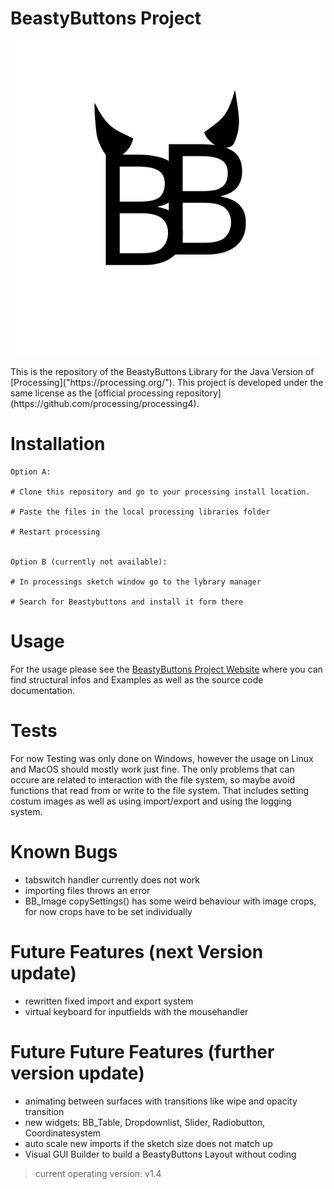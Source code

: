 # BeastyButtons Project

<p align="center"><img src="Readme-Files/Beastybuttons Logo.svg"></img></p>
This is the repository of the BeastyButtons Library for the Java Version of [Processing]("https://processing.org/").
This project is developed under the same license as the [official processing repository](https://github.com/processing/processing4).

# Installation

```
Option A: 

# Clone this repository and go to your processing install location.

# Paste the files in the local processing libraries folder

# Restart processing


Option B (currently not available):

# In processings sketch window go to the lybrary manager

# Search for Beastybuttons and install it form there
```

# Usage
For the usage please see the [BeastyButtons Project Website]("https://plhoster.github.io/BeastyButtons/") where you can find structural infos and Examples as well as the source code documentation.

# Tests
For now Testing was only done on Windows, however the usage on Linux and MacOS should mostly work just fine.
The only problems that can occure are related to interaction with the file system, so maybe avoid functions that read from or write to the file system.
That includes setting costum images as well as using import/export and using the logging system.

# Known Bugs
- tabswitch handler currently does not work
- importing files throws an error
- BB_Image copySettings() has some weird behaviour with image crops, for now crops have to be set individually

# Future Features (next Version update)
- rewritten fixed import and export system
- virtual keyboard for inputfields with the mousehandler

# Future Future Features (further version update)
- animating between surfaces with transitions like wipe and opacity transition
- new widgets: BB_Table, Dropdownlist, Slider, Radiobutton, Coordinatesystem
- auto scale new imports if the sketch size does not match up
- Visual GUI Builder to build a BeastyButtons Layout without coding

> current operating version: v1.4
